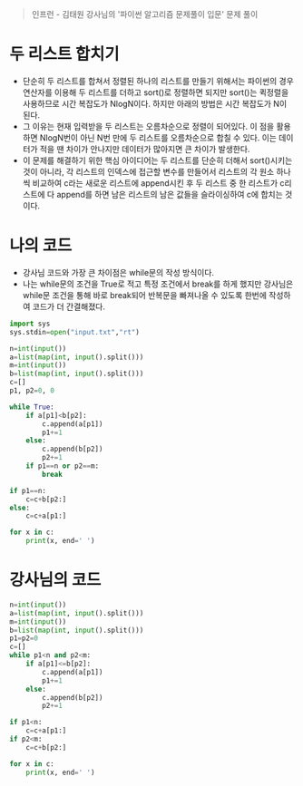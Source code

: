 > 인프런 - 김태원 강사님의 '파이썬 알고리즘 문제풀이 입문' 문제 풀이

# 두 리스트 합치기

- 단순히 두 리스트를 합쳐서 정렬된 하나의 리스트를 만들기 위해서는 파이썬의 경우 연산자를 이용해 두 리스트를 더하고 sort()로 정렬하면 되지만 sort()는 퀵정렬을 사용하므로 시간 복잡도가 NlogN이다. 하지만 아래의 방법은 시간 복잡도가 N이 된다.
- 그 이유는 현재 입력받을 두 리스트는 오름차순으로 정렬이 되어있다. 이 점을 활용하면 NlogN번이 아닌 N번 만에 두 리스트를 오름차순으로 합칠 수 있다. 이는 데이터가 적을 땐 차이가 안나지만 데이터가 많아지면 큰 차이가 발생한다. 
- 이 문제를 해결하기 위한 핵심 아이디어는 두 리스트를 단순히 더해서 sort()시키는 것이 아니라, 각 리스트의 인덱스에 접근할 변수를 만들어서 리스트의 각 원소 하나씩 비교하여 c라는 새로운 리스트에 append시킨 후 두 리스트 중 한 리스트가 c리스트에 다 append를 하면 남은 리스트의 남은 값들을 슬라이싱하여 c에 합치는 것이다.

# 나의 코드
- 강사님 코드와 가장 큰 차이점은 while문의 작성 방식이다. 
- 나는 while문의 조건을 True로 적고 특정 조건에서 break를 하게 했지만 강사님은 while문 조건을 통해 바로 break되어 반복문을 빠져나올 수 있도록 한번에 작성하여 코드가 더 간결해졌다.

```python
import sys
sys.stdin=open("input.txt","rt") 

n=int(input())
a=list(map(int, input().split()))
m=int(input())
b=list(map(int, input().split()))
c=[]
p1, p2=0, 0

while True:
    if a[p1]<b[p2]:
        c.append(a[p1])
        p1+=1
    else:
        c.append(b[p2])
        p2+=1
    if p1==n or p2==m:
        break

if p1==n:
    c=c+b[p2:]
else:
    c=c+a[p1:]

for x in c:
    print(x, end=' ')
```

# 강사님의 코드
```python
n=int(input())
a=list(map(int, input().split()))
m=int(input())
b=list(map(int, input().split()))
p1=p2=0
c=[]
while p1<n and p2<m:
    if a[p1]<=b[p2]:
        c.append(a[p1])
        p1+=1
    else:
        c.append(b[p2])
        p2+=1

if p1<n:
    c=c+a[p1:]
if p2<m:
    c=c+b[p2:]

for x in c:
    print(x, end=' ')
```